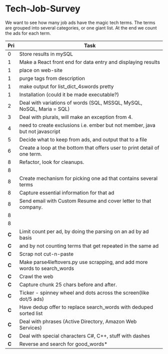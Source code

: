# Tech-Job-Survey

   We want to see how many job ads have the magic tech terms. The terms are grouped into
   several categories, or one giant list. At the end we count the ads for each term.

| Pri   |      Task      |
|----------|-------------|
| 0 |  Store results in mySQL |
| 1 |    Make a React front end for data entry and displaying results  |
| 1 |    place on web-site   |
| 1 |     purge tags from description  |
| 1 |   make output for list_dict_4swords pretty    |
| 1 |   Installation (could it be made executable?)    |
| 2 | Deal with variations of words (SQL, MSSQL, MySQL, NoSQL, Maria = SQL) |
| 3 | Deal with plurals, will make an exception from 4. |     |
| 4 | need to create exclusions i.e. ember but not member, java but not javascript |
| 5 | Decide what to keep from ads, and output that to a file |
| 6 | Create a loop at the bottom that offers user to print detail of one term. |
| 8 | Refactor, look for cleanups. |
| 8 |      |
| 8 |  Create mechanism for picking one ad that contains several terms     |
| 8 |  Capture essential information for that ad      |
| 8 |  Send email with Custom Resume and cover letter to that company.    |
| 8 |      |
| 8 |      |
| **C**  | Limit count per ad, by doing the parsing on an ad by ad basis |
| **C** | and by not counting terms that get repeated in the same ad |
| **C** | Scrap not cut-n-paste |
| **C** |  Make parse4leftovers.py use scrapping, and add more words to search_words |
| **C** | Crawl the web |
| **C** | Capture chunk 25 chars before and after. |
| **C** | Ticker - spinney wheel and dots across the screen(like dot/5 ads) |
| **C** | Have dedup offer to replace search_words with deduped sorted list |
| **C** | Deal with phrases (Active Directory, Amazon Web Services) |
| **C** | Deal with special characters C#, C++, stuff with dashes |
| **C** | Reverse and search for good_words* |
